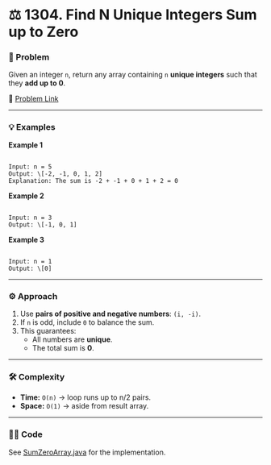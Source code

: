 # ⚖️ 1304. Find N Unique Integers Sum up to Zero

### 📌 Problem

Given an integer `n`, return any array containing `n` **unique integers** such that they **add up to 0**.

🔗 [Problem Link](https://leetcode.com/problems/find-n-unique-integers-sum-up-to-zero/)

---

### 💡 Examples

**Example 1**

```

Input: n = 5
Output: \[-2, -1, 0, 1, 2]
Explanation: The sum is -2 + -1 + 0 + 1 + 2 = 0

```

**Example 2**

```

Input: n = 3
Output: \[-1, 0, 1]

```

**Example 3**

```

Input: n = 1
Output: \[0]

```

---

### ⚙️ Approach

1. Use **pairs of positive and negative numbers**: `(i, -i)`.
2. If `n` is odd, include `0` to balance the sum.
3. This guarantees:
   - All numbers are **unique**.
   - The total sum is **0**.

---

### 🛠️ Complexity

- **Time:** `O(n)` → loop runs up to n/2 pairs.
- **Space:** `O(1)` → aside from result array.

---

### 🧑‍💻 Code

See [SumZeroArray.java](./SumZeroArray.java) for the implementation.

```


```
